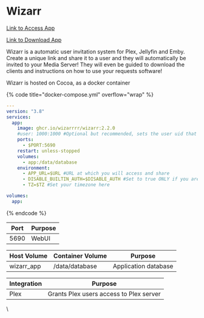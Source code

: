# Wizarr

[Link to Access App](https://invite.xfgn.dev/)

[Link to Download App](https://github.com/Wizarrrr/wizarr)

Wizarr is a automatic user invitation system for Plex, Jellyfin and Emby. Create a unique link and share it to a user and they will automatically be invited to your Media Server! They will even be guided to download the clients and instructions on how to use your requests software!

Wizarr is hosted on Cocoa, as a docker container

{% code title="docker-compose.yml" overflow="wrap" %}
```yaml
---
version: "3.8"
services:
  app:
    image: ghcr.io/wizarrrr/wizarr:2.2.0
    #user: 1000:1000 #Optional but recommended, sets the user uid that Wizarr will run with
    ports:
      - $PORT:5690
    restart: unless-stopped
    volumes:
      - app:/data/database
    environment:
      - APP_URL=$URL #URL at which you will access and share 
      - DISABLE_BUILTIN_AUTH=$DISABLE_AUTH #Set to true ONLY if you are using another auth provider (Authelia, Authentik, etc)
      - TZ=$TZ #Set your timezone here

volumes:
  app:
```
{% endcode %}

| **Port** | **Purpose** |
| -------- | ----------- |
| 5690     | WebUI       |

| **Host Volume** | **Container Volume** | **Purpose**          |
| --------------- | -------------------- | -------------------- |
| wizarr\_app     | /data/database       | Application database |

| **Integration** | **Purpose**                             |
| --------------- | --------------------------------------- |
| Plex            | Grants Plex users access to Plex server |

\
